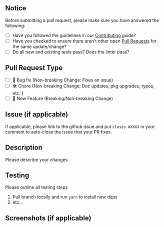 ## Notice

Before submitting a pull request, please make sure you have answered the following:

- [ ] Have you followed the guidelines in our [Contributing]('https://github.com/shapeshift/web/CONTRIBUTING.md) guide?
- [ ] Have you checked to ensure there aren't other open [Pull Requests](https://github.com/shapeshift/web/pulls) for the same update/change?
- [ ] Do all new and existing tests pass? Does the linter pass?

## Pull Request Type

- [ ] :bug: Bug fix (Non-breaking Change: Fixes an issue)
- [ ] :hammer_and_wrench: Chore (Non-breaking Change: Doc updates, pkg upgrades, typos, etc..)
- [ ] :nail_care: New Feature (Breaking/Non-breaking Change)

## Issue (if applicable)

If applicable, please link to the github issue and put `closes #XXXX` in your comment to auto-close the issue that your PR fixes.

## Description

Please describe your changes

## Testing

Please outline all testing steps

1. Pull branch locally and run `yarn` to install new deps
2. etc...

## Screenshots (if applicable)
